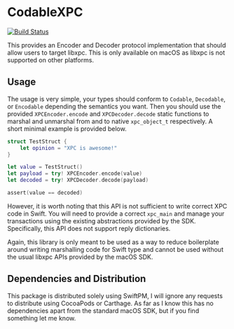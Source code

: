 # CodableXPC
[![Build Status](https://travis-ci.com/daniel-grumberg/CodableXPC.svg?branch=master)](https://travis-ci.com/daniel-grumberg/CodableXPC)

This provides an Encoder and Decoder protocol implementation that should allow
users to target libxpc. This is only available on macOS as libxpc is not
supported on other platforms.

## Usage

The usage is very simple, your types should conform to `Codable`, `Decodable`,
or `Encodable` depending the semantics you want. Then you should use the
provided `XPCEncoder.encode` and `XPCDecoder.decode` static functions to
marshal and unmarshal from and to native `xpc_object_t` respectively. A short
minimal example is provided below.

```swift
struct TestStruct {
    let opinion = "XPC is awesome!"
}

let value = TestStruct()
let payload = try! XPCEncoder.encode(value)
let decoded = try! XPCDecoder.decode(payload)

assert(value == decoded)
```

However, it is worth noting that this API is not sufficient to write correct XPC
code in Swift. You will need to provide a correct `xpc_main` and manage your
transactions using the existing abstractions provided by the SDK. Specifically,
this API does not support reply dictionaries.

Again, this library is only meant to be used as a way to reduce boilerplate
around writing marshalling code for Swift type and cannot be used without the
usual libxpc APIs provided by the macOS SDK.

## Dependencies and Distribution

This package is distributed solely using SwiftPM, I will ignore any requests to
distribute using CocoaPods or Carthage. As far as I know this has no
dependencies apart from the standard macOS SDK, but if you find something let me
know.
